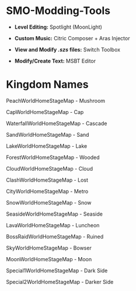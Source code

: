 # SMO-Modding-Tools


- **Level Editing:** Spotlight (MoonLight)

- **Custom Music:** Citric Composer + Aras Injector

- **View and Modify ***.szs*** files:** Switch Toolbox

- **Modify/Create Text:** MSBT Editor


# Kingdom Names

PeachWorldHomeStageMap - Mushroom

CapWorldHomeStageMap - Cap

WaterfallWorldHomeStageMap - Cascade

SandWorldHomeStageMap - Sand

LakeWorldHomeStageMap - Lake

ForestWorldHomeStageMap - Wooded

CloudWorldHomeStageMap - Cloud

ClashWorldHomeStageMap - Lost

CityWorldHomeStageMap - Metro

SnowWorldHomeStageMap - Snow

SeasideWorldHomeStageMap - Seaside

LavaWorldHomeStageMap - Luncheon

BossRaidWorldHomeStageMap - Ruined

SkyWorldHomeStageMap - Bowser

MoonWorldHomeStageMap - Moon

Special1WorldHomeStageMap - Dark Side

Special2WorldHomeStageMap - Darker Side
